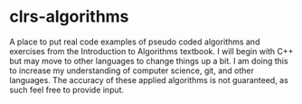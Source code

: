 # clrs-algorithms
A place to put real code examples of pseudo coded algorithms and exercises from the Introduction to Algorithms textbook. I will begin with C++ but may move to other languages to change things up a bit. I am doing this to increase my understanding of computer science, git, and other languages. The accuracy of these applied algorithms is not guaranteed, as such feel free to provide input.
